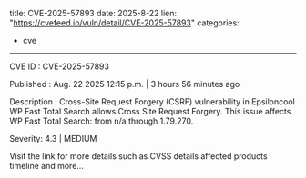 
title: CVE-2025-57893
date: 2025-8-22
lien: "https://cvefeed.io/vuln/detail/CVE-2025-57893"
categories:
  - cve
---

CVE ID : CVE-2025-57893

Published :  Aug. 22
2025
12:15 p.m. | 3 hours
56 minutes ago

Description : Cross-Site Request Forgery (CSRF) vulnerability in Epsiloncool WP Fast Total Search allows Cross Site Request Forgery. This issue affects WP Fast Total Search: from n/a through 1.79.270.

Severity: 4.3 | MEDIUM

Visit the link for more details
such as CVSS details
affected products
timeline
and more...

